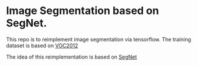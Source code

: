 # Image Segmentation based on SegNet.

This repo is to reimplement image segmentation via tensorflow. The training dataset is based on [VOC2012](http://host.robots.ox.ac.uk/pascal/VOC/voc2012/)

The idea of this reimplementation is based on [SegNet](https://arxiv.org/pdf/1511.00561.pdf)
